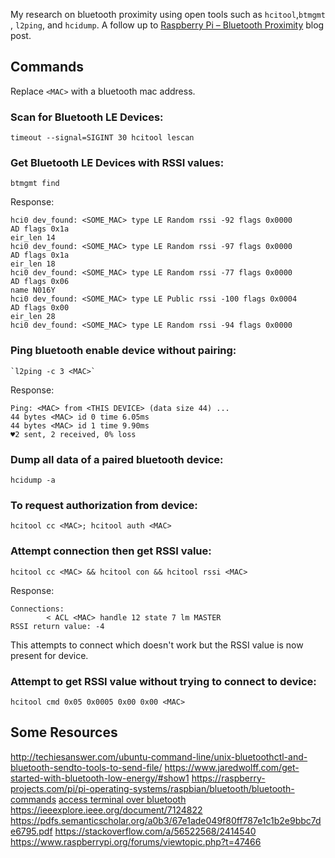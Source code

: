 My research on bluetooth proximity using open tools such as `hcitool`,`btmgmt `, `l2ping`, and `hcidump`.  A follow up to [Raspberry Pi – Bluetooth Proximity](raspberry-pi-bluetooth-proximity)  blog post.

## Commands

Replace `<MAC>` with a bluetooth mac address.

### Scan for Bluetooth LE Devices:

    timeout --signal=SIGINT 30 hcitool lescan

### Get Bluetooth LE Devices with RSSI values:

    btmgmt find

Response:

    hci0 dev_found: <SOME_MAC> type LE Random rssi -92 flags 0x0000
    AD flags 0x1a
    eir_len 14
    hci0 dev_found: <SOME_MAC> type LE Random rssi -97 flags 0x0000
    AD flags 0x1a
    eir_len 18
    hci0 dev_found: <SOME_MAC> type LE Random rssi -77 flags 0x0000
    AD flags 0x06
    name N016Y
    hci0 dev_found: <SOME_MAC> type LE Public rssi -100 flags 0x0004
    AD flags 0x00
    eir_len 28
    hci0 dev_found: <SOME_MAC> type LE Random rssi -94 flags 0x0000

### Ping bluetooth enable device without pairing:

    `l2ping -c 3 <MAC>`

Response:

    Ping: <MAC> from <THIS DEVICE> (data size 44) ...
    44 bytes <MAC> id 0 time 6.05ms
    44 bytes <MAC> id 1 time 9.90ms
    ♥2 sent, 2 received, 0% loss

### Dump all data of a paired bluetooth device:

    hcidump -a

### To request authorization from device:

    hcitool cc <MAC>; hcitool auth <MAC>

### Attempt connection then get RSSI value:

    hcitool cc <MAC> && hcitool con && hcitool rssi <MAC>

Response:

    Connections:
            < ACL <MAC> handle 12 state 7 lm MASTER
    RSSI return value: -4

This attempts to connect which doesn't work but the RSSI value is now present for device.

### Attempt to get RSSI value without trying to connect to device:

    hcitool cmd 0x05 0x0005 0x00 0x00 <MAC>


## Some Resources

<http://techiesanswer.com/ubuntu-command-line/unix-bluetoothctl-and-bluetooth-sendto-tools-to-send-file/>
<https://www.jaredwolff.com/get-started-with-bluetooth-low-energy/#show1>
<https://raspberry-projects.com/pi/pi-operating-systems/raspbian/bluetooth/bluetooth-commands>
[access terminal over bluetooth](https://askubuntu.com/questions/248817/how-to-i-connect-a-raw-serial-terminal-to-a-bluetooth-connection)
<https://ieeexplore.ieee.org/document/7124822>
<https://pdfs.semanticscholar.org/a0b3/67e1ade049f80ff787e1c1b2e9bbc7de6795.pdf>
<https://stackoverflow.com/a/56522568/2414540>
<https://www.raspberrypi.org/forums/viewtopic.php?t=47466>